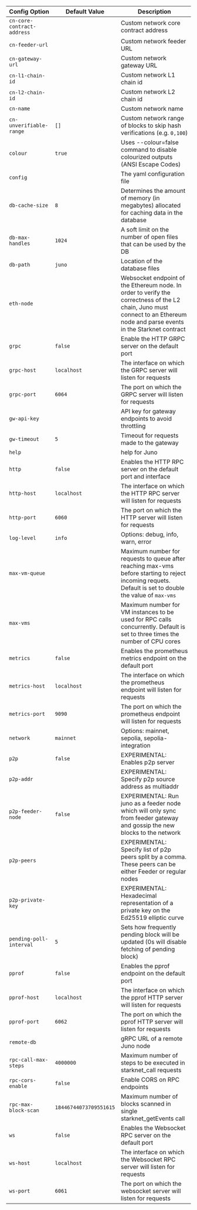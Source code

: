 <!-- This file is generated automatically. Any manual modifications will be overwritten. -->

| Config Option | Default Value | Description |
| - | - | - |
| `cn-core-contract-address` |  | Custom network core contract address |
| `cn-feeder-url` |  | Custom network feeder URL |
| `cn-gateway-url` |  | Custom network gateway URL |
| `cn-l1-chain-id` |  | Custom network L1 chain id |
| `cn-l2-chain-id` |  | Custom network L2 chain id |
| `cn-name` |  | Custom network name |
| `cn-unverifiable-range` | `[]` | Custom network range of blocks to skip hash verifications (e.g. `0,100`) |
| `colour` | `true` | Uses --colour=false command to disable colourized outputs (ANSI Escape Codes) |
| `config` |  | The yaml configuration file |
| `db-cache-size` | `8` | Determines the amount of memory (in megabytes) allocated for caching data in the database |
| `db-max-handles` | `1024` | A soft limit on the number of open files that can be used by the DB |
| `db-path` | `juno` | Location of the database files |
| `eth-node` |  | Websocket endpoint of the Ethereum node. In order to verify the correctness of the L2 chain, Juno must connect to an Ethereum node and parse events in the Starknet contract |
| `grpc` | `false` | Enable the HTTP GRPC server on the default port |
| `grpc-host` | `localhost` | The interface on which the GRPC server will listen for requests |
| `grpc-port` | `6064` | The port on which the GRPC server will listen for requests |
| `gw-api-key` |  | API key for gateway endpoints to avoid throttling |
| `gw-timeout` | `5` | Timeout for requests made to the gateway |
| `help` |  | help for Juno |
| `http` | `false` | Enables the HTTP RPC server on the default port and interface |
| `http-host` | `localhost` | The interface on which the HTTP RPC server will listen for requests |
| `http-port` | `6060` | The port on which the HTTP server will listen for requests |
| `log-level` | `info` | Options: debug, info, warn, error |
| `max-vm-queue` |  | Maximum number for requests to queue after reaching max-vms before starting to reject incoming requets. Default is set to double the value of `max-vms` |
| `max-vms` |  | Maximum number for VM instances to be used for RPC calls concurrently. Default is set to three times the number of CPU cores |
| `metrics` | `false` | Enables the prometheus metrics endpoint on the default port |
| `metrics-host` | `localhost` | The interface on which the prometheus endpoint will listen for requests |
| `metrics-port` | `9090` | The port on which the prometheus endpoint will listen for requests |
| `network` | `mainnet` | Options: mainnet, sepolia, sepolia-integration |
| `p2p` | `false` | EXPERIMENTAL: Enables p2p server |
| `p2p-addr` |  | EXPERIMENTAL: Specify p2p source address as multiaddr |
| `p2p-feeder-node` | `false` | EXPERIMENTAL: Run juno as a feeder node which will only sync from feeder gateway and gossip the new blocks to the network |
| `p2p-peers` |  | EXPERIMENTAL: Specify list of p2p peers split by a comma. These peers can be either Feeder or regular nodes |
| `p2p-private-key` |  | EXPERIMENTAL: Hexadecimal representation of a private key on the Ed25519 elliptic curve |
| `pending-poll-interval` | `5` | Sets how frequently pending block will be updated (0s will disable fetching of pending block) |
| `pprof` | `false` | Enables the pprof endpoint on the default port |
| `pprof-host` | `localhost` | The interface on which the pprof HTTP server will listen for requests |
| `pprof-port` | `6062` | The port on which the pprof HTTP server will listen for requests |
| `remote-db` |  | gRPC URL of a remote Juno node |
| `rpc-call-max-steps` | `4000000` | Maximum number of steps to be executed in starknet_call requests |
| `rpc-cors-enable` | `false` | Enable CORS on RPC endpoints |
| `rpc-max-block-scan` | `18446744073709551615` | Maximum number of blocks scanned in single starknet_getEvents call |
| `ws` | `false` | Enables the Websocket RPC server on the default port |
| `ws-host` | `localhost` | The interface on which the Websocket RPC server will listen for requests |
| `ws-port` | `6061` | The port on which the websocket server will listen for requests |
